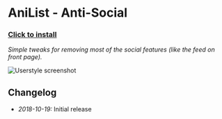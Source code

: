# AniList - Anti-Social

### [Click to install](https://github.com/krisu5/userstyles/raw/master/AniList%20-%20Anti-Social/anilist_anti-social.user.css)

*Simple tweaks for removing most of the social features (like the feed on front page).*

![Userstyle screenshot](screenshot.png)

## Changelog

- *2018-10-19:* Initial release